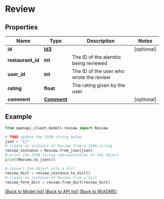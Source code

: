 # Review


## Properties

Name | Type | Description | Notes
------------ | ------------- | ------------- | -------------
**id** | [**Id3**](Id3.md) |  | [optional] 
**restaurant_id** | **int** | The ID of the alembic being reviewed | 
**user_id** | **int** | The ID of the user who wrote the review | 
**rating** | **float** | The rating given by the user | 
**comment** | [**Comment**](Comment.md) |  | [optional] 

## Example

```python
from openapi_client.models.review import Review

# TODO update the JSON string below
json = "{}"
# create an instance of Review from a JSON string
review_instance = Review.from_json(json)
# print the JSON string representation of the object
print(Review.to_json())

# convert the object into a dict
review_dict = review_instance.to_dict()
# create an instance of Review from a dict
review_form_dict = review.from_dict(review_dict)
```
[[Back to Model list]](../README.md#documentation-for-models) [[Back to API list]](../README.md#documentation-for-api-endpoints) [[Back to README]](../README.md)


